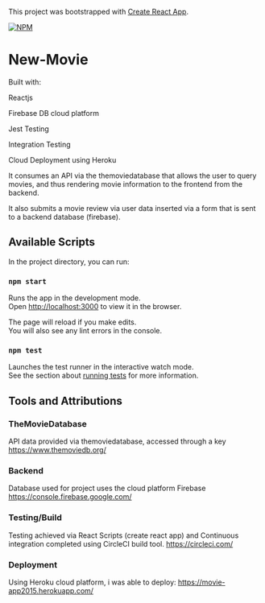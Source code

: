 This project was bootstrapped with [Create React App](https://github.com/facebook/create-react-app).

[![NPM](https://nodei.co/npm/npm.png)](https://nodei.co/npm/npm/)

# New-Movie

Built with:

  Reactjs
 
 Firebase DB cloud platform
 
 Jest Testing
 
 Integration Testing
 
 Cloud Deployment using Heroku
 
It consumes an API via the themoviedatabase that allows the user to query movies, and thus rendering movie information to the frontend from the backend.


 
 It also submits a movie review via user data inserted via a form that is sent to a backend database (firebase).
 

## Available Scripts

In the project directory, you can run:

### `npm start`

Runs the app in the development mode.<br>
Open [http://localhost:3000](http://localhost:3000) to view it in the browser.

The page will reload if you make edits.<br>
You will also see any lint errors in the console.

### `npm test`

Launches the test runner in the interactive watch mode.<br>
See the section about [running tests](https://facebook.github.io/create-react-app/docs/running-tests) for more information.

## Tools and Attributions

### TheMovieDatabase
API data provided via themoviedatabase, accessed through a key
https://www.themoviedb.org/

### Backend

Database used for project uses the cloud platform Firebase
https://console.firebase.google.com/

### Testing/Build

Testing achieved via React Scripts (create react app) and Continuous integration completed using CircleCI build tool.
https://circleci.com/

### Deployment

Using Heroku cloud platform, i was able to deploy: https://movie-app2015.herokuapp.com/




